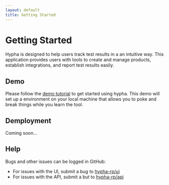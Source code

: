 ```yaml
---
layout: default
title: Getting Started
---
```


# Getting Started

Hypha is designed to help users track test results in a an intuitive way.
This application provides users with tools to create and manage products, establish integrations, and report test results easily.

## Demo

Please follow the [demo tutorial](demo/demo.html) to get started using hypha. This demo will set up a 
environment on your local machine that allows you to poke and break things while you learn the tool.

## Demployment

Coming soon...

## Help

Bugs and other issues can be logged in GitHub:

- For issues with the UI, submit a bug to [hypha-rp/ui](https://github.com/hypha-rp/ui/issues)
- For issues with the API, submit a but to [hypha-rp/api](https://github.com/hypha-rp/api/issues)